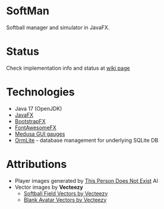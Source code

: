 # SoftMan
 Softball manager and simulator in JavaFX.

# Status
Check implementation info and status at [wiki page](https://github.com/AloisSeckar/SoftMan/wiki)

# Technologies
* Java 17 (OpenJDK)
* [JavaFX](https://openjfx.io/)
* [BootstrapFX](https://github.com/kordamp/bootstrapfx)
* [FontAwesomeFX](https://bitbucket.org/Jerady/fontawesomefx/branch/fontawesomefx-9.1.2)
* [Medusa GUI gauges](https://github.com/HanSolo/medusa)
* [OrmLite](https://ormlite.com/) - database management for underlying SQLite DB

# Attributions
- Player images generated by [This Person Does Not Exist](https://thispersondoesnotexist.com/) AI
- Vector images by **Vecteezy**
    - <a href="https://www.vecteezy.com/free-vector/softball-field">Softball Field Vectors by Vecteezy</a>
    - <a href="https://www.vecteezy.com/free-vector/blank-avatar">Blank Avatar Vectors by Vecteezy</a>